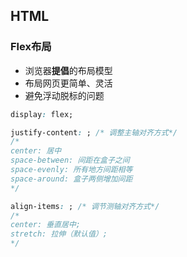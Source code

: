 ## HTML

### Flex布局
- 浏览器**提倡**的布局模型
- 布局网页更简单、灵活
- 避免浮动脱标的问题
```css
display: flex;

justify-content: ; /* 调整主轴对齐方式*/
/* 
center: 居中
space-between: 间距在盒子之间
space-evenly: 所有地方间距相等
space-around: 盒子两侧增加间距
*/

align-items: ; /* 调节测轴对齐方式*/
/* 
center: 垂直居中;
stretch: 拉伸（默认值）;
*/
```
